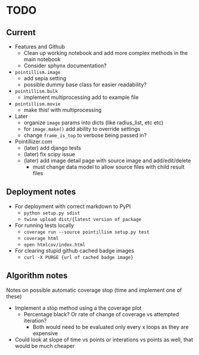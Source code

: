 # TODO

## Current

* Features and Github
  * Clean up working notebook and add more complex methods in the main notebook
  * Consider sphynx documentation?
* `pointillism.image`
  * add sepia setting
  * possible dummy base class for easier readability?
* `pointillism.bulk`
  * implement multiprocessing add to example file
* `pointillism.movie`
  * make this! with multiprocessing
* Later
  * organize `image` params into dicts (like radius_list, etc etc)
  * for `image.make()` add ability to override settings
  * change `frame_is_top` to verbose being passed in?
* Pointillizer.com
  * (later) add django tests
  * (later) fix scipy issue
  * (later) add image detail page with source image and add/edit/delete
    * must change data model to allow source files with child result files

## Deployment notes
* For deployment with correct markdown to PyPI
  * `python setup.py sdist`
  * `twine upload dist/{latest version of package`
* For running tests locally
  * `coverage run --source pointillism setup.py test`
  * `coverage html`
  * `open htmlcov/index.html`
* For clearing stupid github cached badge images
  * `curl -X PURGE {url of cached badge image}`



## Algorithm notes
Notes on possible automatic coverage stop (time and implement one of these)
* Implement a stop method using a the coverage plot
  * Percentage black? Or rate of change of coverage vs attempted iteration?
    * Both would need to be evaluated only every x loops as they are expensive
* Could look at slope of time vs points or interations vs points as well, that would be much cheaper


